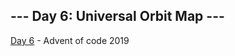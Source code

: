 ## --- Day 6: Universal Orbit Map ---

[Day 6](https://adventofcode.com/2019/day/6) - Advent of code 2019
